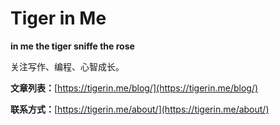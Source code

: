# Tiger in Me

**in me the tiger sniffe the rose**

关注写作、编程、心智成长。

**文章列表：**[https://tigerin.me/blog/](https://tigerin.me/blog/)

**联系方式：**[https://tigerin.me/about/](https://tigerin.me/about/)